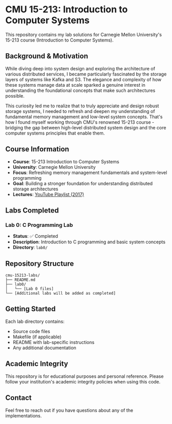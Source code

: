 # CMU 15-213: Introduction to Computer Systems

This repository contains my lab solutions for Carnegie Mellon University's 15-213 course (Introduction to Computer Systems).

## Background & Motivation

While diving deep into system design and exploring the architecture of various distributed services, I became particularly fascinated by the storage layers of systems like Kafka and S3. The elegance and complexity of how these systems manage data at scale sparked a genuine interest in understanding the foundational concepts that make such architectures possible.

This curiosity led me to realize that to truly appreciate and design robust storage systems, I needed to refresh and deepen my understanding of fundamental memory management and low-level system concepts. That's how I found myself working through CMU's renowned 15-213 course - bridging the gap between high-level distributed system design and the core computer systems principles that enable them.

## Course Information

- **Course**: 15-213 Introduction to Computer Systems
- **University**: Carnegie Mellon University
- **Focus**: Refreshing memory management fundamentals and system-level programming
- **Goal**: Building a stronger foundation for understanding distributed storage architectures
- **Lectures**: [YouTube Playlist (2017)](https://youtu.be/cEFXuhPm65k?si=1e5OfbJOr_sITzow)

## Labs Completed

### Lab 0: C Programming Lab
- **Status**: ✅ Completed
- **Description**: Introduction to C programming and basic system concepts
- **Directory**: `lab0/`

## Repository Structure

```
cmu-15213-labs/
├── README.md
├── lab0/
│   └── [Lab 0 files]
└── [Additional labs will be added as completed]
```

## Getting Started

Each lab directory contains:
- Source code files
- Makefile (if applicable)
- README with lab-specific instructions
- Any additional documentation

## Academic Integrity

This repository is for educational purposes and personal reference. Please follow your institution's academic integrity policies when using this code.

## Contact

Feel free to reach out if you have questions about any of the implementations.
